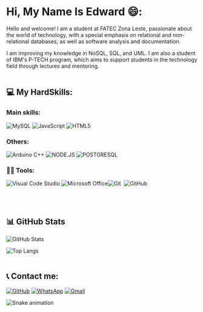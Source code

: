 # Hi, My Name Is Edward 😄:
Hello and welcome! I am a student at FATEC Zona Leste, passionate about the world of technology, with a special emphasis on relational and non-relational databases, as well as software analysis and documentation.

I am improving my knowledge in NoSQL, SQL, and UML. I am also a student of IBM's P-TECH program, which aims to support students in the technology field through lectures and mentoring.
<br><br>
## 💻 My HardSkills:
### Main skills:
![MySQL](https://img.shields.io/badge/MySQL-db7533?style=for-the-badge&logo=mysql&logoColor=fff) ![JavaScript](https://img.shields.io/badge/JavaScript-F7DF1E?style=for-the-badge&logo=javascript&logoColor=black) ![HTML5](https://img.shields.io/badge/HTML5-E34F26?style=for-the-badge&logo=html5&logoColor=white)  
### Others:
![Arduino C++](https://img.shields.io/badge/Arduino%20C%2B%2B-00599C?style=for-the-badge&logo=c%2B%2B&logoColor=white)  ![NODE.JS](https://img.shields.io/badge/Node.js-43853D?style=for-the-badge&logo=node.js&logoColor=white) ![POSTGRESQL](https://img.shields.io/badge/PostgreSQL-316192?style=for-the-badge&logo=postgresql&logoColor=white)

### 👩‍💻 Tools:
![Visual Code Studio](https://img.shields.io/badge/Visual_Studio_Code-0078D4?style=for-the-badge&logo=visual%20studio%20code&logoColor=white) ![Microsoft Office](https://img.shields.io/badge/Microsoft_Office-D83B01?style=for-the-badge&logo=microsoft-office&logoColor=white)![Git](https://img.shields.io/badge/-Git-FFFFFF?style=for-the-badge&logo=git&labelColor=000000)&nbsp;
![GitHub](https://img.shields.io/badge/-GitHub-FFFFFF?style=for-the-badge&logo=github&labelColor=000000)&nbsp;

<br><br>
##  📊 GitHub Stats
![GitHub Stats](https://github-readme-stats.vercel.app/api?username=EdwardMevis&theme=transparent&bg_color=000&border_color=30A3DC&show_icons=true&icon_color=30A3DC&title_color=E94D5F&text_color=FFF)

![Top Langs](https://github-readme-stats-git-masterrstaa-rickstaa.vercel.app/api/top-langs/?username=EdwardMevis&bg_color=000&border_color=30A3DC&title_color=E94D5F&text_color=FFF)
<br><br>

## 📞 Contact me:
[![GitHub](https://img.shields.io/badge/GitHub-100000?style=for-the-badge&logo=github&logoColor=white)](https://github.com/EdwardMevis) [![WhatsApp](https://img.shields.io/badge/WhatsApp-25D366?style=for-the-badge&logo=whatsapp&logoColor=white)](https://wa.me/5511993455938) [![Gmail](https://img.shields.io/badge/Gmail-333333?style=for-the-badge&logo=gmail&logoColor=red)](mailto:edgamevis@gmail.com)

  ![Snake animation](https://github.com/eagrundy/eagrundy/blob/output/github-contribution-grid-snake.svg)
